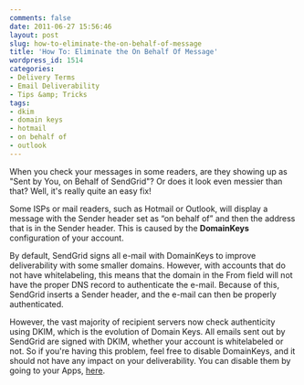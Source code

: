 ```yaml
---
comments: false
date: 2011-06-27 15:56:46
layout: post
slug: how-to-eliminate-the-on-behalf-of-message
title: 'How To: Eliminate the On Behalf Of Message'
wordpress_id: 1514
categories:
- Delivery Terms
- Email Deliverability
- Tips &amp; Tricks
tags:
- dkim
- domain keys
- hotmail
- on behalf of
- outlook
---
```


When you check your messages in some readers, are they showing up as "Sent by You, on Behalf of SendGrid"? Or does it look even messier than that? Well, it's really quite an easy fix!

Some ISPs or mail readers, such as Hotmail or Outlook, will display a message with the Sender header set as “on behalf of” and then the address that is in the Sender header. This is caused by the **DomainKeys** configuration of your account.

By default, SendGrid signs all e-mail with DomainKeys to improve deliverability with some smaller domains. However, with accounts that do not have whitelabeling, this means that the domain in the From field will not have the proper DNS record to authenticate the e-mail. Because of this, SendGrid inserts a Sender header, and the e-mail can then be properly authenticated.

However, the vast majority of recipient servers now check authenticity using DKIM, which is the evolution of Domain Keys. All emails sent out by SendGrid are signed with DKIM, whether your account is whitelabeled or not. So if you're having this problem, feel free to disable DomainKeys, and it should not have any impact on your deliverability. You can disable them by going to your Apps, [here](http://sendgrid.com/app).
